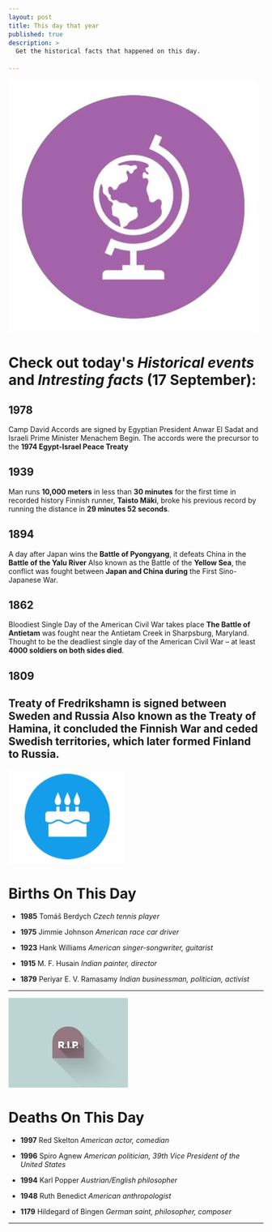```yaml
---
layout: post
title: This day that year
published: true
description: >
  Get the historical facts that happened on this day.

---
```



![Fact](/assets/img/blog/fact.jpg)

# Check out today's *Historical events* and *Intresting facts* (17 September):

## 1978

   Camp David Accords are signed by Egyptian President Anwar El Sadat and Israeli Prime Minister Menachem Begin. The accords were the precursor to the **1974 Egypt-Israel Peace Treaty**

## 1939
Man runs **10,000 meters** in less than **30 minutes** for the first time in recorded history
Finnish runner, **Taisto Mäki**, broke his previous record by running the distance in **29 minutes 52 seconds**.

## 1894
 A day after Japan wins the **Battle of Pyongyang**, it defeats China in the **Battle of the Yalu River**
Also known as the Battle of the **Yellow Sea**, the conflict was fought between **Japan and China during** the First Sino-Japanese War.

## 1862
Bloodiest Single Day of the American Civil War takes place
**The Battle of Antietam** was fought near the Antietam Creek in Sharpsburg, Maryland. Thought to be the deadliest single day of the American Civil War – at least **4000 soldiers on both sides died**.

## 1809
**Treaty of Fredrikshamn** is signed between **Sweden and Russia**
Also known as the **Treaty of Hamina**, it concluded the Finnish War and ceded Swedish territories, which later formed **Finland to Russia**.
---
![Bday](/assets/img/blog/bday.jpg)

# Births On This Day

* **1985** Tomáš Berdych
*Czech tennis player*

* **1975** Jimmie Johnson
*American race car driver*

* **1923** Hank Williams
*American singer-songwriter, guitarist*

* **1915** M. F. Husain
*Indian painter, director*

* **1879** Periyar E. V. Ramasamy
*Indian businessman, politician, activist*
---
![Rip](/assets/img/blog/rip.jpg)

# Deaths On This Day

* **1997** Red Skelton
*American actor, comedian*

* **1996** Spiro Agnew
*American politician, 39th Vice President of the United States*

* **1994** Karl Popper
*Austrian/English philosopher*

* **1948** Ruth Benedict
*American anthropologist*

* **1179** Hildegard of Bingen
*German saint, philosopher, composer*
---
